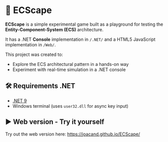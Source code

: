 # 🚀 ECScape

**ECScape** is a simple experimental game built as a playground for testing the **Entity-Component-System (ECS)** architecture.

It has a .NET **Console** implementation in `/.NET/` and a HTML5 JavaScript implementation in `/Web/`.

This project was created to:
- Explore the ECS architectural pattern in a hands-on way
- Experiment with real-time simulation in a .NET console

## 🛠️ Requirements .NET

- [.NET 9](https://dotnet.microsoft.com/)  
- Windows terminal (uses `user32.dll` for async key input)

## ▶️ Web version - Try it yourself

Try out the web version here: https://joacand.github.io/ECScape/

